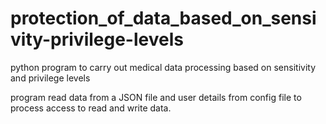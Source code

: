 # protection_of_data_based_on_sensivity-privilege-levels
python program to carry out medical data processing based on sensitivity and privilege levels

program read data from a JSON file and user details from config file to process access to read and write data.
